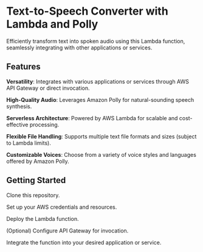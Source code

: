 # Text-to-Speech Converter with Lambda and Polly

Efficiently transform text into spoken audio using this Lambda function, seamlessly integrating with other applications or services.

## Features

**Versatility**: Integrates with various applications or services through AWS API Gateway or direct invocation.

**High-Quality Audio**: Leverages Amazon Polly for natural-sounding speech synthesis.

**Serverless Architecture**: Powered by AWS Lambda for scalable and cost-effective processing.

**Flexible File Handling**: Supports multiple text file formats and sizes (subject to Lambda limits).

**Customizable Voices**: Choose from a variety of voice styles and languages offered by Amazon Polly.

## Getting Started

Clone this repository.

Set up your AWS credentials and resources.

Deploy the Lambda function.

(Optional) Configure API Gateway for invocation.

Integrate the function into your desired application or service.
